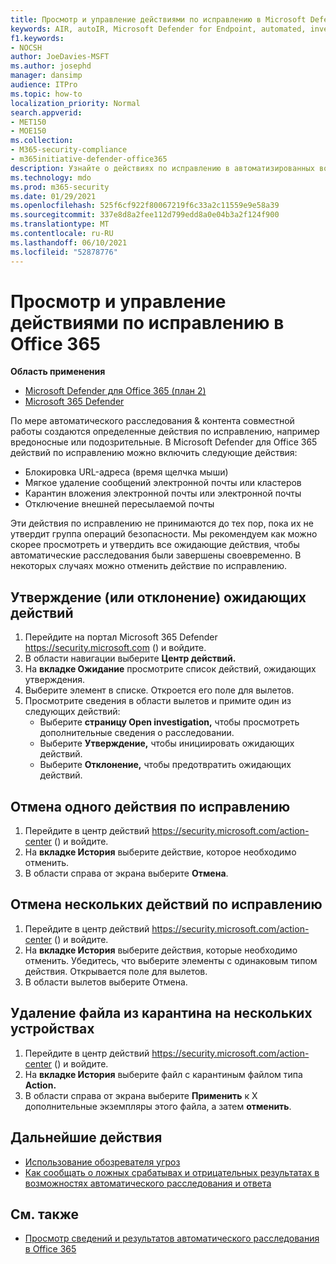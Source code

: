 ```yaml
---
title: Просмотр и управление действиями по исправлению в Microsoft Defender для Office 365
keywords: AIR, autoIR, Microsoft Defender for Endpoint, automated, investigation, response, remediation, threats, advanced, threat, threat, protection
f1.keywords:
- NOCSH
author: JoeDavies-MSFT
ms.author: josephd
manager: dansimp
audience: ITPro
ms.topic: how-to
localization_priority: Normal
search.appverid:
- MET150
- MOE150
ms.collection:
- M365-security-compliance
- m365initiative-defender-office365
description: Узнайте о действиях по исправлению в автоматизированных возможностях расследования и ответа в Microsoft Defender для Office 365 Plan 2.
ms.technology: mdo
ms.prod: m365-security
ms.date: 01/29/2021
ms.openlocfilehash: 525f6cf922f80067219f6c33a2c11559e9e58a39
ms.sourcegitcommit: 337e8d8a2fee112d799edd8a0e04b3a2f124f900
ms.translationtype: MT
ms.contentlocale: ru-RU
ms.lasthandoff: 06/10/2021
ms.locfileid: "52878776"
---
```

# <a name="review-and-manage-remediation-actions-in-office-365"></a>Просмотр и управление действиями по исправлению в Office 365

**Область применения**
- [Microsoft Defender для Office 365 (план 2)](defender-for-office-365.md)
- [Microsoft 365 Defender](../defender/microsoft-365-defender.md)

По мере автоматического расследования & контента совместной работы создаются определенные действия по исправлению, например вредоносные или подозрительные.  В Microsoft Defender для Office 365 действий по исправлению можно включить следующие действия:

- Блокировка URL-адреса (время щелчка мыши)
- Мягкое удаление сообщений электронной почты или кластеров
- Карантин вложения электронной почты или электронной почты
- Отключение внешней пересылаемой почты

Эти действия по исправлению не принимаются до тех пор, пока их не утвердит группа операций безопасности. Мы рекомендуем как можно скорее просмотреть и утвердить все ожидающие действия, чтобы автоматические расследования были завершены своевременно. В некоторых случаях можно отменить действие по исправлению.

## <a name="approve-or-reject-pending-actions"></a>Утверждение (или отклонение) ожидающих действий

1. Перейдите на портал Microsoft 365 Defender <https://security.microsoft.com> () и войдите.
2. В области навигации выберите **Центр действий.**
3. На **вкладке Ожидание** просмотрите список действий, ожидающих утверждения.
4. Выберите элемент в списке. Откроется его поле для вылетов. 
5. Просмотрите сведения в области вылетов и примите один из следующих действий:
   - Выберите **страницу Open investigation,** чтобы просмотреть дополнительные сведения о расследовании.
   - Выберите **Утверждение,** чтобы инициировать ожидающих действий.
   - Выберите **Отклонение,** чтобы предотвратить ожидающих действий.

## <a name="undo-one-remediation-action"></a>Отмена одного действия по исправлению

1. Перейдите в центр действий <https://security.microsoft.com/action-center> () и войдите.
2. На **вкладке История** выберите действие, которое необходимо отменить.
3. В области справа от экрана выберите **Отмена**.

## <a name="undo-multiple-remediation-actions"></a>Отмена нескольких действий по исправлению

1. Перейдите в центр действий <https://security.microsoft.com/action-center> () и войдите.
2. На **вкладке История** выберите действия, которые необходимо отменить. Убедитесь, что выберите элементы с одинаковым типом действия. Открывается поле для вылетов.
3. В области вылетов выберите Отмена.

## <a name="to-remove-a-file-from-quarantine-across-multiple-devices"></a>Удаление файла из карантина на нескольких устройствах

1. Перейдите в центр действий <https://security.microsoft.com/action-center> () и войдите.
2. На **вкладке История** выберите файл с карантиным файлом типа **Action.**
3. В области справа от экрана выберите **Применить** к X дополнительные экземпляры этого файла, а затем **отменить**.

## <a name="next-steps"></a>Дальнейшие действия

- [Использование обозревателя угроз](threat-explorer.md)
- [Как сообщать о ложных срабатывах и отрицательных результатах в возможностях автоматического расследования и ответа](air-report-false-positives-negatives.md)

## <a name="see-also"></a>См. также

- [Просмотр сведений и результатов автоматического расследования в Office 365](air-view-investigation-results.md)
